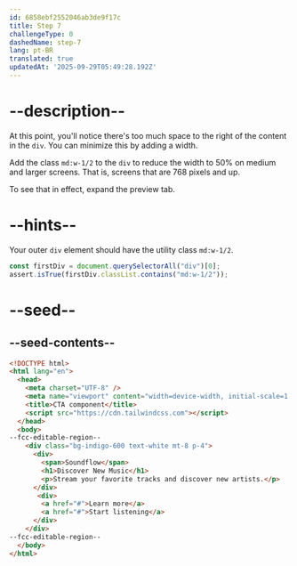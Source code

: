 ```yaml
---
id: 6858ebf2552046ab3de9f17c
title: Step 7
challengeType: 0
dashedName: step-7
lang: pt-BR
translated: true
updatedAt: '2025-09-29T05:49:28.192Z'
---
```


# --description--

At this point, you'll notice there's too much space to the right of the content in the `div`. You can minimize this by adding a width.

Add the class `md:w-1/2` to the `div` to reduce the width to 50% on medium and larger screens. That is, screens that are 768 pixels and up.

To see that in effect, expand the preview tab.

# --hints--

Your outer `div` element should have the utility class `md:w-1/2`.

```js
const firstDiv = document.querySelectorAll("div")[0];
assert.isTrue(firstDiv.classList.contains("md:w-1/2"));
```

# --seed--

## --seed-contents--

```html
<!DOCTYPE html>
<html lang="en">
  <head>
    <meta charset="UTF-8" />
    <meta name="viewport" content="width=device-width, initial-scale=1.0" />
    <title>CTA component</title>
    <script src="https://cdn.tailwindcss.com"></script>
  </head>
  <body>
--fcc-editable-region--
    <div class="bg-indigo-600 text-white mt-8 p-4">
      <div>
        <span>Soundflow</span>
        <h1>Discover New Music</h1>
        <p>Stream your favorite tracks and discover new artists.</p>
      </div>
       <div>
        <a href="#">Learn more</a>
        <a href="#">Start listening</a>
      </div>
    </div>
--fcc-editable-region--
  </body>
</html>
```
